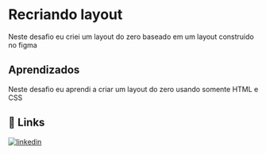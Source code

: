 
# Recriando layout

Neste desafio eu criei um layout do zero baseado em um layout construido no figma


## Aprendizados

Neste desafio eu aprendi a criar um layout do zero usando somente HTML e CSS


## 🔗 Links

[![linkedin](https://img.shields.io/badge/linkedin-0A66C2?style=for-the-badge&logo=linkedin&logoColor=white)](https://www.linkedin.com/in/%C3%ADtalo-vinicius-6469281bb/)

